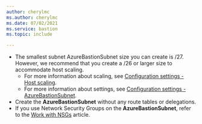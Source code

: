 ```yaml
---
author: cherylmc
ms.author: cherylmc
ms.date: 07/02/2021
ms.service: bastion
ms.topic: include

---
```


* The smallest subnet AzureBastionSubnet size you can create is /27. However, we recommend that you create a /26 or larger size to accommodate host scaling. 
   * For more information about scaling, see [Configuration settings - Host scaling](../articles/bastion/configuration-settings.md#instance).
   * For more information about settings, see [Configuration settings - AzureBastionSubnet](../articles/bastion/configuration-settings.md#instance).
* Create the **AzureBastionSubnet** without any route tables or delegations. 
* If you use Network Security Groups on the **AzureBastionSubnet**, refer to the [Work with NSGs](../articles/bastion/bastion-nsg.md) article.
